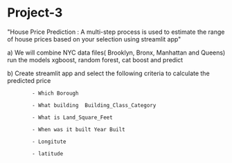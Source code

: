 # Project-3
 "House Price Prediction : A multi-step process is used to estimate the range of house prices based on your selection using streamlit app"

a) We will combine NYC data files( Brooklyn, Bronx, Manhattan and Queens) run the models xgboost, random forest, cat boost and predict

b) Create streamlit app and select the following criteria to calculate the predicted price

            - Which Borough
            
            - What building  Building_Class_Category
            
            - What is Land_Square_Feet
            
            - When was it built Year Built
            
            - Longitute
            
            - latitude

            
